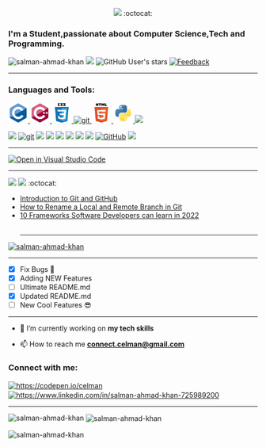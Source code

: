  <p align="center" > <img  src="https://img.shields.io/badge/Hi there,I'm Salman-blueviolet.svg" /> :octocat:</p>
 <h3> I'm a Student,passionate about Computer Science,Tech and Programming.</h3>
 
 
 <img src="https://komarev.com/ghpvc/?username=salman-ahmad-khan&label=Profile%20Views&color=0e75b6&style=flat" alt="salman-ahmad-khan" /> <img  src="https://img.shields.io/badge/Pull%20Requests-welcome-brightgreen" />  <img alt="GitHub User's stars" src="https://img.shields.io/github/stars/Salman-Ahmad-Khan?style=social"> [![Feedback](https://img.shields.io/badge/Feedback-ff69b4.svg)](https://salman-ahmad-khan.github.io/Blog-01/contact.html) 

<!-- [![GitHub license](https://img.shields.io/badge/license-MIT-blue.svg)](https://salman-ahmad-khan.github.io/Blog-01/topic1.html) -->
<!-- [![Pull_Requests Welcome](https://img.shields.io/badge/Pull_Requests-welcome-red.svg)](https://github.com/Salman-Ahmad-Khan.html#your-first-pull-request) <br> -->
<hr>



<h3 align="left">Languages and Tools:</h3>
<p align="left"> <a href="https://www.cprogramming.com/" target="_blank" rel="noreferrer"> <img src="https://raw.githubusercontent.com/devicons/devicon/master/icons/c/c-original.svg" alt="c" width="40" height="40"/> </a> <a href="https://www.w3schools.com/cpp/" target="_blank" rel="noreferrer"> <img src="https://raw.githubusercontent.com/devicons/devicon/master/icons/cplusplus/cplusplus-original.svg" alt="cplusplus" width="40" height="40"/> </a> <a href="https://www.w3schools.com/css/" target="_blank" rel="noreferrer"> <img src="https://raw.githubusercontent.com/devicons/devicon/master/icons/css3/css3-original-wordmark.svg" alt="css3" width="40" height="40"/> </a> <a href="https://git-scm.com/" target="_blank" rel="noreferrer"> <img src="https://www.vectorlogo.zone/logos/git-scm/git-scm-icon.svg" alt="git" width="40" height="40"/> </a> <a href="https://www.w3.org/html/" target="_blank" rel="noreferrer"> <img src="https://raw.githubusercontent.com/devicons/devicon/master/icons/html5/html5-original-wordmark.svg" alt="html5" width="40" height="40"/> </a> <a href="https://www.python.org" target="_blank" rel="noreferrer"> <img src="https://raw.githubusercontent.com/devicons/devicon/master/icons/python/python-original.svg" alt="python" width="40" height="40"/> </a> <img src="https://img.icons8.com/external-tal-revivo-color-tal-revivo/24/000000/external-visual-studio-code-is-a-source-code-editor-developed-by-microsoft-logo-color-tal-revivo.png"/></p>


<img src="https://img.shields.io/badge/C++-critical.svg" /> [![git](https://badgen.net/badge/icon/git?icon=git&label)](https://git-scm.com) <img src="https://img.shields.io/badge/C-blue.svg" />  <img src="https://img.shields.io/badge/Python-yellow.svg" />   <img src="https://img.shields.io/badge/CSS-blue.svg" />  <img src="https://img.shields.io/badge/HTML-red.svg" />  <img src="https://img.shields.io/badge/markdown-brightgreen.svg" />  <img src="https://img.shields.io/badge/vs_code-blue.svg" /> 
[![GitHub](https://badgen.net/badge/icon/github?icon=github&label)](https://github.com) <img src="https://img.shields.io/badge/More-9cf.svg" />

<!-- [![git](https://img.shields.io/badge/--F05032?logo=git&logoColor=ffffff)](http://git-scm.com/) -->
<!--  <img src="https://img.shields.io/badge/git-red.svg" />  -->
<!--  <img src="https://img.shields.io/badge/GitHub-lightgrey.svg" />  -->
<hr> 



[![Open in Visual Studio Code](https://open.vscode.dev/badges/open-in-vscode.svg)](https://vscode.dev/) <hr>




<img src="https://img.shields.io/badge/Blog-yellowgreen.svg" /> [<img src="https://img.shields.io/badge/view-yellowgreen.svg" />](https://salman-ahmad-khan.github.io/Blog-01/)  :octocat:  <br>
- [Introduction to Git and GitHub](https://salman-ahmad-khan.github.io/Blog-01/topic1.html)  <br>
- [How to Rename a Local and Remote Branch in Git](https://salman-ahmad-khan.github.io/Blog-01/topic2.html)  <br>
- [10 Frameworks Software Developers can learn in 2022](https://salman-ahmad-khan.github.io/Blog-01/topic3.html) <br> <br> <hr>

<p align="left"> <a href="https://github.com/ryo-ma/github-profile-trophy"><img src="https://github-profile-trophy.vercel.app/?username=salman-ahmad-khan" alt="salman-ahmad-khan" /></a> </p>




---
- [x] Fix Bugs 🐛 
- [x] Adding NEW Features
- [ ] Ultimate README.md
- [x] Updated README.md
- [ ] New Cool Features 😎 
---





- 🔭 I’m currently working on **my tech skills**

- 📫 How to reach me **connect.celman@gmail.com**





<h3 align="left">Connect with me:</h3>
<p align="left">
<a href="https://codepen.io/celman" target="blank"><img align="center" src="https://raw.githubusercontent.com/rahuldkjain/github-profile-readme-generator/master/src/images/icons/Social/codepen.svg" alt="https://codepen.io/celman" height="30" width="40" /></a>
<a href="https://linkedin.com/Salman Ahmad Khan" target="blank"><img align="center" src="https://raw.githubusercontent.com/rahuldkjain/github-profile-readme-generator/master/src/images/icons/Social/linked-in-alt.svg" alt="https://www.linkedin.com/in/salman-ahmad-khan-725989200" height="30" width="40" /></a>
</p>







---
<p><img align="left" src="https://github-readme-stats.vercel.app/api/top-langs?username=salman-ahmad-khan&show_icons=true&locale=en&layout=compact" alt="salman-ahmad-khan" /></p> 

<p>&nbsp;<img align="center" src="https://github-readme-stats.vercel.app/api?username=salman-ahmad-khan&show_icons=true&locale=en" alt="salman-ahmad-khan" /></p> 
<!-- [![Salman's top languages](https://github-readme-stats.vercel.app/api/top-langs/?username=Salman-Ahmad-Khan&theme=blue-green)](https://github.com/Salman-Ahmad-Khan/github-readme-stats) -->

<p><img align="center" src="https://github-readme-streak-stats.herokuapp.com/?user=salman-ahmad-khan&" alt="salman-ahmad-khan" /></p>  

















